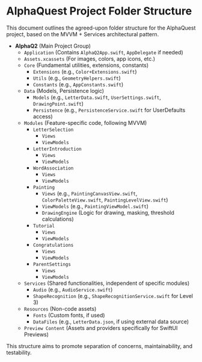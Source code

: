 # AlphaQuest Project Folder Structure

This document outlines the agreed-upon folder structure for the AlphaQuest project, based on the MVVM + Services architectural pattern.

*   **AlphaQ2** (Main Project Group)
    *   `Application` (Contains `AlphaQ2App.swift`, `AppDelegate` if needed)
    *   `Assets.xcassets` (For images, colors, app icons, etc.)
    *   `Core` (Fundamental utilities, extensions, constants)
        *   `Extensions` (e.g., `Color+Extensions.swift`)
        *   `Utils` (e.g., `GeometryHelpers.swift`)
        *   `Constants` (e.g., `AppConstants.swift`)
    *   `Data` (Models, Persistence logic)
        *   `Models` (e.g., `LetterData.swift`, `UserSettings.swift`, `DrawingPoint.swift`)
        *   `Persistence` (e.g., `PersistenceService.swift` for UserDefaults access)
    *   `Modules` (Feature-specific code, following MVVM)
        *   `LetterSelection`
            *   `Views`
            *   `ViewModels`
        *   `LetterIntroduction`
            *   `Views`
            *   `ViewModels`
        *   `WordAssociation`
            *   `Views`
            *   `ViewModels`
        *   `Painting`
            *   `Views` (e.g., `PaintingCanvasView.swift`, `ColorPaletteView.swift`, `PaintingLevelView.swift`)
            *   `ViewModels` (e.g., `PaintingViewModel.swift`)
            *   `DrawingEngine` (Logic for drawing, masking, threshold calculations)
        *   `Tutorial`
            *   `Views`
            *   `ViewModels`
        *   `Congratulations`
            *   `Views`
            *   `ViewModels`
        *   `ParentSettings`
            *   `Views`
            *   `ViewModels`
    *   `Services` (Shared functionalities, independent of specific modules)
        *   `Audio` (e.g., `AudioService.swift`)
        *   `ShapeRecognition` (e.g., `ShapeRecognitionService.swift` for Level 3)
    *   `Resources` (Non-code assets)
        *   `Fonts` (Custom fonts, if used)
        *   `DataFiles` (e.g., `LetterData.json`, if using external data source)
    *   `Preview Content` (Assets and providers specifically for SwiftUI Previews)

This structure aims to promote separation of concerns, maintainability, and testability. 
